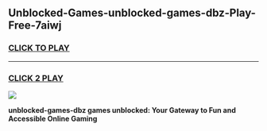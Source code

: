 
## Unblocked-Games-unblocked-games-dbz-Play-Free-7aiwj
<h3>
<a href="https://premium76.site?title=unblocked-games-dbz&ref=22A">CLICK TO PLAY</a></h3>
<hr>

<h3>
<a href="https://premium76.site?title=unblocked-games-dbz&ref=22A">CLICK 2 PLAY</a>
  
</h3>

<a href="https://premium76.site?title=unblocked-games-dbz&ref=22A"><img src="https://clearcache.store/games.png"></a>


**unblocked-games-dbz games unblocked: Your Gateway to Fun and Accessible Online Gaming**
